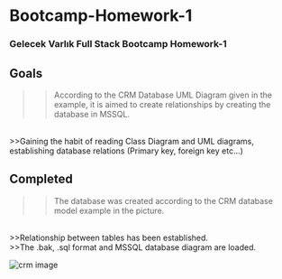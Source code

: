 # Bootcamp-Homework-1

### Gelecek Varlık Full Stack Bootcamp Homework-1

## Goals
>>According to the CRM Database UML Diagram given in the example, it is aimed to create relationships by creating the database in MSSQL.
<br/>
>>Gaining the habit of reading Class Diagram and UML diagrams, establishing database relations (Primary key, foreign key etc...)

## Completed
>>The database was created according to the CRM database model example in the picture.
<br/>
>>Relationship between tables has been established.
<br/>
>>The .bak, .sql format and MSSQL database diagram are loaded.<br/>



![crm image](https://user-images.githubusercontent.com/86821706/166126572-afbf01a0-8462-4f8f-aa76-4a2353ecdcd8.jpg)

